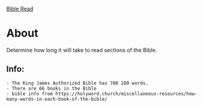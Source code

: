 [Bible Read](https://fernando-lozano.github.io/bibleRead/)

# About
Determine how long it will take to read sections of the Bible.

## Info:
    - The King James Authorized Bible has 788 280 words.
    - There are 66 books in the Bible
    - bible info from https://holyword.church/miscellaneous-resources/how-many-words-in-each-book-of-the-bible/
